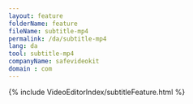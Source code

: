```yaml
---
layout: feature
folderName: feature
fileName: subtitle-mp4
permalink: /da/subtitle-mp4
lang: da
tool: subtitle-mp4
companyName: safevideokit
domain : com
---
```


{% include VideoEditorIndex/subtitleFeature.html %}

   